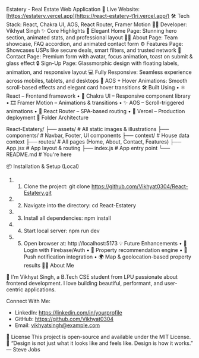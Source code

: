 Estatery - Real Estate Web Application
🔗 Live Website: [https://estatery.vercel.app](https://react-estatery-t1ri.vercel.app/)
🛠️ Tech Stack: React, Chakra UI, AOS, React Router, Framer Motion
👨‍💻 Developer: Vikhyat Singh
✨ Core Highlights
🏡 Elegant Home Page: Stunning hero section, animated stats, and professional layout
👨‍💼 About Page: Team showcase, FAQ accordion, and animated contact form
⚙️ Features Page: Showcases USPs like secure deals, smart filters, and trusted network
📝 Contact Page: Premium form with avatar, focus animation, toast on submit & glass effect
🔒 Sign-Up Page: Glassmorphic design with floating labels, animation, and responsive layout
💻 Fully Responsive: Seamless experience across mobiles, tablets, and desktops
🎨 AOS + Hover Animations: Smooth scroll-based effects and elegant card hover transitions
🛠️ Built Using
•	⚛ React – Frontend framework
•	🌈 Chakra UI – Responsive component library
•	🎞️ Framer Motion – Animations & transitions
•	✨ AOS – Scroll-triggered animations
•	🔄 React Router – SPA-based routing
•	🔗 Vercel – Production deployment
🧱 Folder Architecture

React-Estatery/
├── assets/               # All static images & illustrations
├── components/           # Navbar, Footer, UI components
├── context/              # House data context
├── routes/               # All pages (Home, About, Contact, Features)
├── App.jsx               # App layout & routing
├── index.js              # App entry point
└── README.md             # You're here

📦 Installation & Setup (Local)
1.	1. Clone the project:
   git clone https://github.com/Vikhyat0304/React-Estatery.git
2.	2. Navigate into the directory:
   cd React-Estatery
3.	3. Install all dependencies:
   npm install
4.	4. Start local server:
   npm run dev
5.	5. Open browser at:
   http://localhost:5173
💡 Future Enhancements
•	🔑 Login with Firebase/Auth
•	🧠 Property recommendation engine
•	📲 Push notification integration
•	🌍 Map & geolocation-based property results
🙋‍♂️ About Me

👋 I'm Vikhyat Singh, a B.Tech CSE student from LPU passionate about frontend development. 
I love building beautiful, performant, and user-centric applications.

Connect With Me:
- LinkedIn: https://linkedin.com/in/yourprofile
- GitHub: https://github.com/Vikhyat0304
- Email: vikhyatsingh@example.com

📃 License
This project is open-source and available under the MIT License.
🚀 “Design is not just what it looks like and feels like. Design is how it works.” — Steve Jobs
